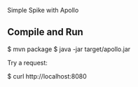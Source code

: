 Simple Spike with Apollo

Compile and Run
---------------

$ mvn package
$ java -jar target/apollo.jar

Try a request:

$ curl http://localhost:8080
